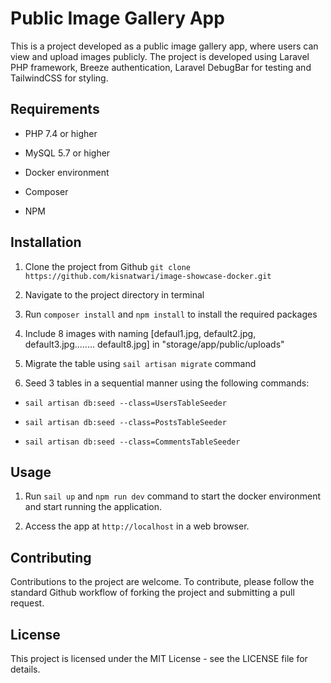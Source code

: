 
# Public Image Gallery App
This is a project developed as a public image gallery app, where users can view and upload images publicly. The project is developed using Laravel PHP framework, Breeze authentication, Laravel DebugBar for testing and TailwindCSS for styling.

  

## Requirements

- PHP 7.4 or higher

- MySQL 5.7 or higher

- Docker environment

- Composer

- NPM

  

## Installation

  

1. Clone the project from Github 
 `git clone https://github.com/kisnatwari/image-showcase-docker.git` 

3. Navigate to the project directory in terminal 

4. Run `composer install` and `npm install` to install the required packages

5. Include 8 images with naming [defaul1.jpg, default2.jpg, default3.jpg........ default8.jpg] in "storage/app/public/uploads"

6. Migrate the table using `sail artisan migrate` command

7. Seed 3 tables in a sequential manner using the following commands:

- `sail artisan db:seed --class=UsersTableSeeder`

- `sail artisan db:seed --class=PostsTableSeeder`

- `sail artisan db:seed --class=CommentsTableSeeder`

  

## Usage

  

1. Run `sail up` and `npm run dev` command to start the docker environment and start running the application.

2. Access the app at `http://localhost` in a web browser.

  

## Contributing

  

Contributions to the project are welcome. To contribute, please follow the standard Github workflow of forking the project and submitting a pull request.

  

## License

  

This project is licensed under the MIT License - see the LICENSE file for details.